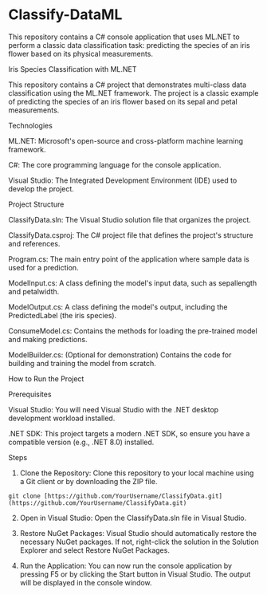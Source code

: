 # Classify-DataML
This repository contains a C# console application that uses ML.NET to perform a classic data classification task: predicting the species of an iris flower based on its physical measurements.

Iris Species Classification with ML.NET

This repository contains a C# project that demonstrates multi-class data classification using the ML.NET framework. The project is a classic example of predicting the species of an iris flower based on its sepal and petal measurements.

Technologies

ML.NET: Microsoft's open-source and cross-platform machine learning framework.

C#: The core programming language for the console application.

Visual Studio: The Integrated Development Environment (IDE) used to develop the project.

Project Structure

ClassifyData.sln: The Visual Studio solution file that organizes the project.

ClassifyData.csproj: The C# project file that defines the project's structure and references.

Program.cs: The main entry point of the application where sample data is used for a prediction.

ModelInput.cs: A class defining the model's input data, such as sepallength and petalwidth.

ModelOutput.cs: A class defining the model's output, including the PredictedLabel (the iris species).

ConsumeModel.cs: Contains the methods for loading the pre-trained model and making predictions.

ModelBuilder.cs: (Optional for demonstration) Contains the code for building and training the model from scratch.

How to Run the Project

Prerequisites

Visual Studio: You will need Visual Studio with the .NET desktop development workload installed.

.NET SDK: This project targets a modern .NET SDK, so ensure you have a compatible version (e.g., .NET 8.0) installed.

Steps

  1. Clone the Repository: Clone this repository to your local machine using a Git client or by downloading the ZIP file.
```
git clone [https://github.com/YourUsername/ClassifyData.git](https://github.com/YourUsername/ClassifyData.git)
```
  2. Open in Visual Studio: Open the ClassifyData.sln file in Visual Studio.

  3. Restore NuGet Packages: Visual Studio should automatically restore the necessary NuGet packages. If not, right-click the solution in the Solution Explorer and select          Restore NuGet Packages.

  4. Run the Application: You can now run the console application by pressing F5 or by clicking the Start button in Visual Studio. The output will be displayed in the console window.
